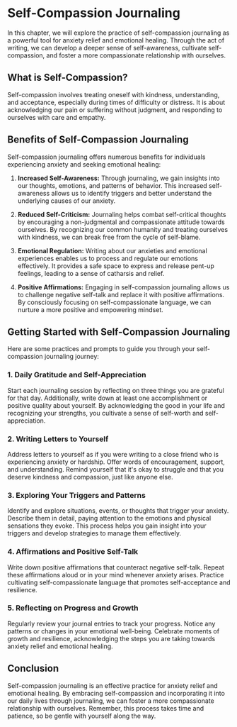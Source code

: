 Self-Compassion Journaling
=====================================

In this chapter, we will explore the practice of self-compassion journaling as a powerful tool for anxiety relief and emotional healing. Through the act of writing, we can develop a deeper sense of self-awareness, cultivate self-compassion, and foster a more compassionate relationship with ourselves.

What is Self-Compassion?
------------------------

Self-compassion involves treating oneself with kindness, understanding, and acceptance, especially during times of difficulty or distress. It is about acknowledging our pain or suffering without judgment, and responding to ourselves with care and empathy.

Benefits of Self-Compassion Journaling
--------------------------------------

Self-compassion journaling offers numerous benefits for individuals experiencing anxiety and seeking emotional healing:

1. **Increased Self-Awareness:** Through journaling, we gain insights into our thoughts, emotions, and patterns of behavior. This increased self-awareness allows us to identify triggers and better understand the underlying causes of our anxiety.

2. **Reduced Self-Criticism:** Journaling helps combat self-critical thoughts by encouraging a non-judgmental and compassionate attitude towards ourselves. By recognizing our common humanity and treating ourselves with kindness, we can break free from the cycle of self-blame.

3. **Emotional Regulation:** Writing about our anxieties and emotional experiences enables us to process and regulate our emotions effectively. It provides a safe space to express and release pent-up feelings, leading to a sense of catharsis and relief.

4. **Positive Affirmations:** Engaging in self-compassion journaling allows us to challenge negative self-talk and replace it with positive affirmations. By consciously focusing on self-compassionate language, we can nurture a more positive and empowering mindset.

Getting Started with Self-Compassion Journaling
-----------------------------------------------

Here are some practices and prompts to guide you through your self-compassion journaling journey:

### 1. Daily Gratitude and Self-Appreciation

Start each journaling session by reflecting on three things you are grateful for that day. Additionally, write down at least one accomplishment or positive quality about yourself. By acknowledging the good in your life and recognizing your strengths, you cultivate a sense of self-worth and self-appreciation.

### 2. Writing Letters to Yourself

Address letters to yourself as if you were writing to a close friend who is experiencing anxiety or hardship. Offer words of encouragement, support, and understanding. Remind yourself that it's okay to struggle and that you deserve kindness and compassion, just like anyone else.

### 3. Exploring Your Triggers and Patterns

Identify and explore situations, events, or thoughts that trigger your anxiety. Describe them in detail, paying attention to the emotions and physical sensations they evoke. This process helps you gain insight into your triggers and develop strategies to manage them effectively.

### 4. Affirmations and Positive Self-Talk

Write down positive affirmations that counteract negative self-talk. Repeat these affirmations aloud or in your mind whenever anxiety arises. Practice cultivating self-compassionate language that promotes self-acceptance and resilience.

### 5. Reflecting on Progress and Growth

Regularly review your journal entries to track your progress. Notice any patterns or changes in your emotional well-being. Celebrate moments of growth and resilience, acknowledging the steps you are taking towards anxiety relief and emotional healing.

Conclusion
----------

Self-compassion journaling is an effective practice for anxiety relief and emotional healing. By embracing self-compassion and incorporating it into our daily lives through journaling, we can foster a more compassionate relationship with ourselves. Remember, this process takes time and patience, so be gentle with yourself along the way.
